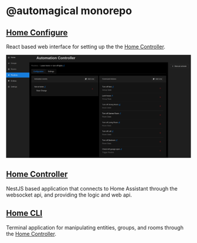 # @automagical monorepo

## [Home Configure](apps/home-configure)

React based web interface for setting up the the [Home Controller](apps/home-controller).

[![Example Screenshot](apps/home-configure/docs/images/main.png)](apps/home-configure/docs/images/main.png)

## [Home Controller](apps/home-controller)

NestJS based application that connects to Home Assistant through the websocket api, and providing the logic and web api.

## [Home CLI](apps/home-cli)

Terminal application for manipulating entities, groups, and rooms through the [Home Controller](apps/home-controller).
